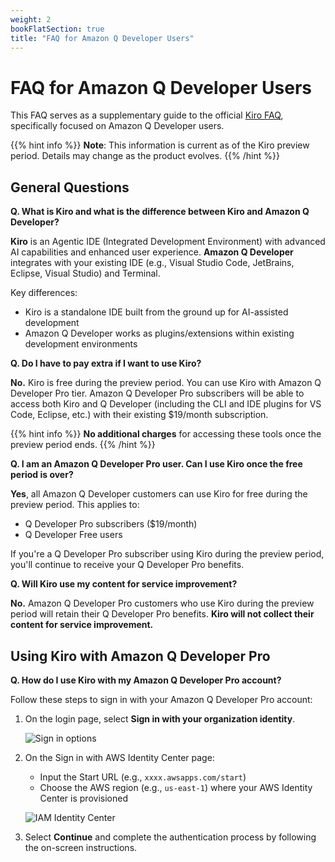 ```yaml
---
weight: 2
bookFlatSection: true
title: "FAQ for Amazon Q Developer Users"
---
```


# FAQ for Amazon Q Developer Users

This FAQ serves as a supplementary guide to the official [Kiro FAQ](https://kiro.dev/faq/), specifically focused on Amazon Q Developer users.

{{% hint info %}}
**Note**: This information is current as of the Kiro preview period. Details may change as the product evolves.
{{% /hint %}}

## General Questions

**Q. What is Kiro and what is the difference between Kiro and Amazon Q Developer?**

**Kiro** is an Agentic IDE (Integrated Development Environment) with advanced AI capabilities and enhanced user experience. **Amazon Q Developer** integrates with your existing IDE (e.g., Visual Studio Code, JetBrains, Eclipse, Visual Studio) and Terminal.

Key differences:
- Kiro is a standalone IDE built from the ground up for AI-assisted development
- Amazon Q Developer works as plugins/extensions within existing development environments

**Q. Do I have to pay extra if I want to use Kiro?**

**No.** Kiro is free during the preview period. You can use Kiro with Amazon Q Developer Pro tier. Amazon Q Developer Pro subscribers will be able to access both Kiro and Q Developer (including the CLI and IDE plugins for VS Code, Eclipse, etc.) with their existing $19/month subscription.

{{% hint info %}}
**No additional charges** for accessing these tools once the preview period ends.
{{% /hint %}}

**Q. I am an Amazon Q Developer Pro user. Can I use Kiro once the free period is over?**

**Yes**, all Amazon Q Developer customers can use Kiro for free during the preview period. This applies to:

- Q Developer Pro subscribers ($19/month)
- Q Developer Free users

If you're a Q Developer Pro subscriber using Kiro during the preview period, you'll continue to receive your Q Developer Pro benefits.

**Q. Will Kiro use my content for service improvement?**

**No.** Amazon Q Developer Pro customers who use Kiro during the preview period will retain their Q Developer Pro benefits. **Kiro will not collect their content for service improvement.** 


## Using Kiro with Amazon Q Developer Pro

**Q. How do I use Kiro with my Amazon Q Developer Pro account?**

Follow these steps to sign in with your Amazon Q Developer Pro account:

1. On the login page, select **Sign in with your organization identity**.

   ![Sign in options](/book-of-kiro/images/sign-in-options.png)

2. On the Sign in with AWS Identity Center page:
   - Input the Start URL (e.g., `xxxx.awsapps.com/start`)
   - Choose the AWS region (e.g., `us-east-1`) where your AWS Identity Center is provisioned

   ![IAM Identity Center](/book-of-kiro/images/iam-identity-center.png)

3. Select **Continue** and complete the authentication process by following the on-screen instructions.



